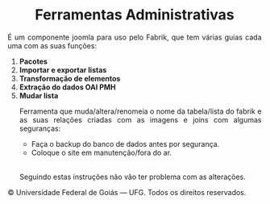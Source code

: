 <h1 style="text-align: center"> Ferramentas Administrativas </h1>
<p style="text-align: justify">
É um componente joomla para uso pelo Fabrik, que tem várias guias cada uma com as suas funções:
</p>
<ol>
<li><strong>Pacotes</strong></li>
<li><strong>Importar e exportar listas</strong></li>
<li><strong>Transformação de elementos</strong></li>
<li><strong>Extração do dados OAI PMH</strong></li>
<li><strong>Mudar lista</strong></li>
<p style="text-align: justify">
Ferramenta que muda/altera/renomeia o nome da tabela/lista do fabrik e as suas relações criadas
com as imagens e joins com algumas seguranças:
</p>
<ul>
<li>Faça o backup do banco de dados antes por segurança.</li>
<li>Coloque o site em manutenção/fora do ar.</li>
</ul><br />
<p style="text-align: justify">
Seguindo estas instruções não vão ter problema com as alterações.
</p>
</ol>
<p style="text-align: justify">
© Universidade Federal de Goiás — UFG. Todos os direitos reservados.
</p>